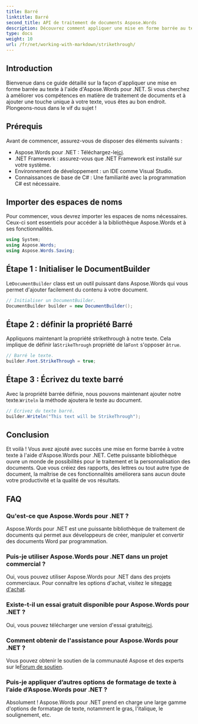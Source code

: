 ```yaml
---
title: Barré
linktitle: Barré
second_title: API de traitement de documents Aspose.Words
description: Découvrez comment appliquer une mise en forme barrée au texte à l'aide d'Aspose.Words pour .NET grâce à notre guide étape par étape. Améliorez vos compétences en matière de traitement de documents.
type: docs
weight: 10
url: /fr/net/working-with-markdown/strikethrough/
---
```

## Introduction

Bienvenue dans ce guide détaillé sur la façon d'appliquer une mise en forme barrée au texte à l'aide d'Aspose.Words pour .NET. Si vous cherchez à améliorer vos compétences en matière de traitement de documents et à ajouter une touche unique à votre texte, vous êtes au bon endroit. Plongeons-nous dans le vif du sujet !

## Prérequis

Avant de commencer, assurez-vous de disposer des éléments suivants :

-  Aspose.Words pour .NET : Téléchargez-le[ici](https://releases.aspose.com/words/net/).
- .NET Framework : assurez-vous que .NET Framework est installé sur votre système.
- Environnement de développement : un IDE comme Visual Studio.
- Connaissances de base de C# : Une familiarité avec la programmation C# est nécessaire.

## Importer des espaces de noms

Pour commencer, vous devrez importer les espaces de noms nécessaires. Ceux-ci sont essentiels pour accéder à la bibliothèque Aspose.Words et à ses fonctionnalités.

```csharp
using System;
using Aspose.Words;
using Aspose.Words.Saving;
```

## Étape 1 : Initialiser le DocumentBuilder

 Le`DocumentBuilder` class est un outil puissant dans Aspose.Words qui vous permet d'ajouter facilement du contenu à votre document.

```csharp
// Initialiser un DocumentBuilder.
DocumentBuilder builder = new DocumentBuilder();
```

## Étape 2 : définir la propriété Barré

Appliquons maintenant la propriété strikethrough à notre texte. Cela implique de définir la`StrikeThrough` propriété de la`Font` s'opposer à`true`.

```csharp
// Barré le texte.
builder.Font.StrikeThrough = true;
```

## Étape 3 : Écrivez du texte barré

 Avec la propriété barrée définie, nous pouvons maintenant ajouter notre texte.`Writeln` la méthode ajoutera le texte au document.

```csharp
// Écrivez du texte barré.
builder.Writeln("This text will be StrikeThrough");
```

## Conclusion

Et voilà ! Vous avez ajouté avec succès une mise en forme barrée à votre texte à l'aide d'Aspose.Words pour .NET. Cette puissante bibliothèque ouvre un monde de possibilités pour le traitement et la personnalisation des documents. Que vous créiez des rapports, des lettres ou tout autre type de document, la maîtrise de ces fonctionnalités améliorera sans aucun doute votre productivité et la qualité de vos résultats.

## FAQ

### Qu'est-ce que Aspose.Words pour .NET ?
Aspose.Words pour .NET est une puissante bibliothèque de traitement de documents qui permet aux développeurs de créer, manipuler et convertir des documents Word par programmation.

### Puis-je utiliser Aspose.Words pour .NET dans un projet commercial ?
 Oui, vous pouvez utiliser Aspose.Words pour .NET dans des projets commerciaux. Pour connaître les options d'achat, visitez le site[page d'achat](https://purchase.aspose.com/buy).

### Existe-t-il un essai gratuit disponible pour Aspose.Words pour .NET ?
 Oui, vous pouvez télécharger une version d'essai gratuite[ici](https://releases.aspose.com/).

### Comment obtenir de l'assistance pour Aspose.Words pour .NET ?
Vous pouvez obtenir le soutien de la communauté Aspose et des experts sur le[Forum de soutien](https://forum.aspose.com/c/words/8).

### Puis-je appliquer d’autres options de formatage de texte à l’aide d’Aspose.Words pour .NET ?
Absolument ! Aspose.Words pour .NET prend en charge une large gamme d'options de formatage de texte, notamment le gras, l'italique, le soulignement, etc.
